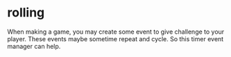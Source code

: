 # rolling
When making a game, you may create some event to give challenge to your player. 
These events maybe sometime repeat and cycle. 
So this timer event manager can help.
